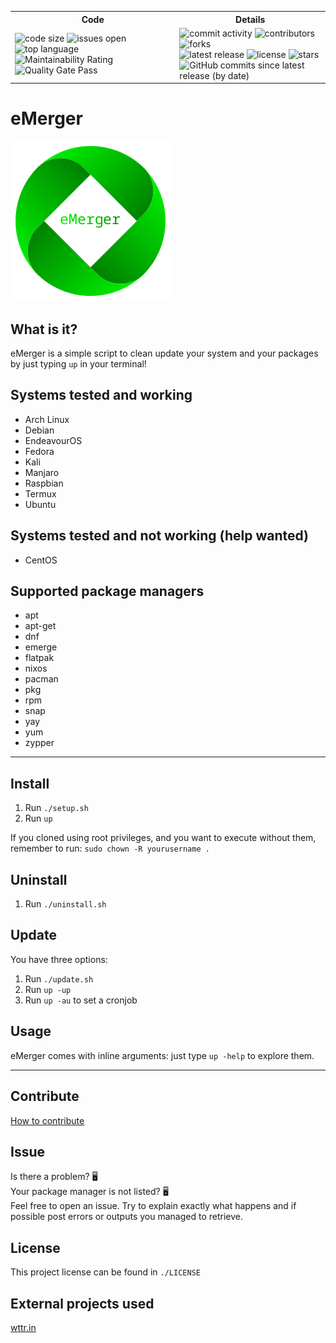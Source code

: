 <table>
    <tr>
        <th>Code</th>
        <th>Details</th>
    </tr>
        <td>
            <img src="https://img.shields.io/github/languages/code-size/MasterCruelty/eMerger" alt="code size">
            <img src="https://img.shields.io/github/issues/MasterCruelty/eMerger" alt="issues open">
            <img src="https://img.shields.io/github/languages/top/MasterCruelty/eMerger" alt="top language">
            <img src="https://sonarcloud.io/api/project_badges/measure?project=MasterCruelty_eMerger&metric=sqale_rating" alt="Maintainability Rating">
            <img src="https://sonarcloud.io/api/project_badges/measure?project=MasterCruelty_eMerger&metric=alert_status" alt ="Quality Gate Pass">
        </td>
        <td>
            <img src="https://img.shields.io/github/commit-activity/w/MasterCruelty/eMerger" alt="commit activity">
            <img src="https://img.shields.io/github/contributors/MasterCruelty/eMerger" alt="contributors">
            <img src="https://img.shields.io/github/forks/MasterCruelty/Updater" alt="forks"><br>
            <img src="https://badgen.net/github/release/MasterCruelty/Updater?label=Latest%20release" alt="latest release">
            <img src="https://img.shields.io/github/license/MasterCruelty/eMerger" alt="license">
            <img src="https://img.shields.io/github/stars/MasterCruelty/Updater" alt="stars">
            <img src="https://img.shields.io/github/commits-since/MasterCruelty/emerger/latest?color=44CC11&style=flat-square" alt="GitHub commits since latest release (by date)">
        </td>
</table>

<h1>eMerger</h1>
<img src="./src/logo/big_name.png" alt="logo">

<h2>What is it?</h2>
eMerger is a simple script to clean update your system and your packages by just typing <code>up</code> in your terminal!<br>

<h2>Systems tested and working</h2>
<ul>
    <li>Arch Linux</li>
    <li>Debian</li>
    <li>EndeavourOS</li>
    <li>Fedora</li>
    <li>Kali</li>
    <li>Manjaro</li>
    <li>Raspbian</li>
    <li>Termux</li>
    <li>Ubuntu</li>
</ul>

<h2>Systems tested and not working (help wanted)</h2>
<ul>
    <li>CentOS</li>
</ul>

<h2>Supported package managers</h2>
<ul>
    <li>apt</li>
    <li>apt-get</li>
    <li>dnf</li>
    <li>emerge</li>
    <li>flatpak</li>
    <lI>nixos</li>
    <li>pacman</li>
    <li>pkg</li>
    <li>rpm</li>
    <li>snap</li>
    <li>yay</li>
    <li>yum</li>
    <li>zypper</li>
</ul>

---

<h2>Install</h2>
<ol>
    <li> Run <code>./setup.sh</code> </li>
    <li> Run <code>up</code></li>
</ol>
If you cloned using root privileges, and you want to execute without them, remember to run: <code>sudo chown -R yourusername .</code>
<h2>Uninstall</h2>
<ol>
    <li>Run <code>./uninstall.sh</code></li>
</ol>
<h2>Update</h2>
You have three options:
<ol>
    <li>Run <code>./update.sh</code></li>
    <li>Run <code>up -up</code></li>
    <li>Run <code>up -au</code> to set a cronjob</li>
</ol>
<h2>Usage</h2>
eMerger comes with inline arguments: just type <code>up -help</code> to explore them.

---

<h2>Contribute</h2>
<a href="https://github.com/MasterCruelty/eMerger/blob/main/CONTRIBUTING.md">How to contribute</a><br>
<h2>Issue</h2>
Is there a problem? 🖥️<br>
Your package manager is not listed? 🖥️<br>
Feel free to open an issue. Try to explain exactly what happens and if possible post errors or outputs you managed to retrieve.<br>
<h2>License</h2>
 This project license can be found in <code>./LICENSE</code>
<h2>External projects used</h2>
<a href="https://github.com/chubin/wttr.in">wttr.in</a>
